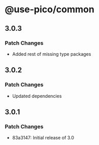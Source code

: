 # @use-pico/common

## 3.0.3

### Patch Changes

- Added rest of missing type packages

## 3.0.2

### Patch Changes

- Updated dependencies

## 3.0.1

### Patch Changes

- 83a3147: Initial release of 3.0
